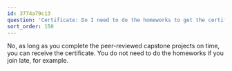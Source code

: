 ```yaml
---
id: 3774a79c13
question: 'Certificate: Do I need to do the homeworks to get the certificate?'
sort_order: 150
---
```


No, as long as you complete the peer-reviewed capstone projects on time, you can receive the certificate. You do not need to do the homeworks if you join late, for example.
